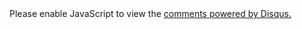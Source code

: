 <div id="disqus_thread"></div>
	<script>
		var disqus_shortname = '{{ site.disqus_shortname }}';
		var disqus_config = function () {
			this.page.url = "{{ page.url | prepend: site.url }}";
			this.page.identifier = "{{ page.id }}";
		};
		(function() {  // DON'T EDIT BELOW THIS LINE
			var d = document, s = d.createElement('script');
			s.src = '//' + disqus_shortname + '.disqus.com/embed.js';
			s.setAttribute('data-timestamp', +new Date());
			(d.head || d.body).appendChild(s);
		})();
	</script>
    <noscript>Please enable JavaScript to view the <a href="https://disqus.com/?ref_noscript" rel="nofollow">comments powered by Disqus.</a></noscript>
  

